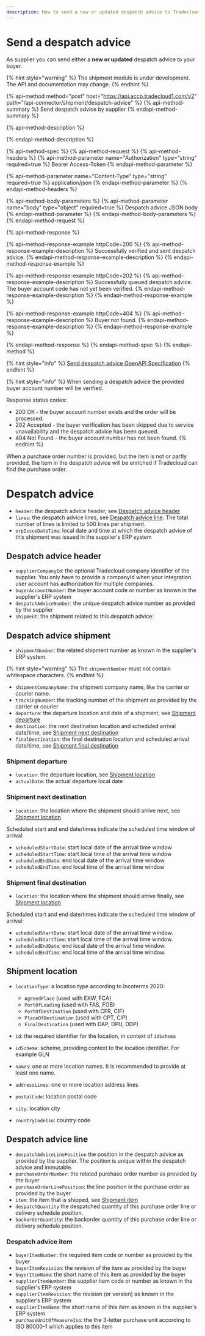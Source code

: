 ```yaml
---
description: How to send a new or updated despatch advice to Tradecloud
---
```


# Send a despatch advice

As supplier you can send either a **new or updated** despatch advice to your buyer.

{% hint style="warning" %}
The shipment module is under development. The API and documentation may change.
{% endhint %}

{% api-method method="post" host="https://api.accp.tradecloud1.com/v2" path="/api-connector/shipment/despatch-advice" %}
{% api-method-summary %}
Send despatch advice by supplier
{% endapi-method-summary %}

{% api-method-description %}

{% endapi-method-description %}

{% api-method-spec %}
{% api-method-request %}
{% api-method-headers %}
{% api-method-parameter name="Authorization" type="string" required=true %}
Bearer Access-Token
{% endapi-method-parameter %}

{% api-method-parameter name="Content-Type" type="string" required=true %}
application/json
{% endapi-method-parameter %}
{% endapi-method-headers %}

{% api-method-body-parameters %}
{% api-method-parameter name="body" type="object" required=true %}
Despatch advice JSON body
{% endapi-method-parameter %}
{% endapi-method-body-parameters %}
{% endapi-method-request %}

{% api-method-response %}

{% api-method-response-example httpCode=200 %}
{% api-method-response-example-description %} 
Successfully verified and sent despatch advice.
{% endapi-method-response-example-description %}
{% endapi-method-response-example %}

{% api-method-response-example httpCode=202 %}
{% api-method-response-example-description %} 
Successfully queued despatch advice. The buyer account code has not yet been verified.
{% endapi-method-response-example-description %}
{% endapi-method-response-example %}

{% api-method-response-example httpCode=404 %}
{% api-method-response-example-description %} 
Buyer not found.
{% endapi-method-response-example-description %}
{% endapi-method-response-example %}

{% endapi-method-response %}
{% endapi-method-spec %}
{% endapi-method %}

{% hint style="info" %}
[Send despatch advice OpenAPI Specification](https://swagger-ui.accp.tradecloud1.com/?url=https://api.accp.tradecloud1.com/v2/api-connector/specs.yaml#/supplier-endpoints/sendDespatchAdviceBySupplierRoute)
{% endhint %}

{% hint style="info" %}
When sending a despatch advice the provided buyer account number will be verified.

Response status codes:
- 200 OK - the buyer account number exists and the order will be processed.
- 202 Accepted - the buyer verification has been skipped due to service unavailability and the despatch advice has been queued.
- 404 Not Found - the buyer account number has not been found. 
{% endhint %}

When a purchase order number is provided, but the item is not or partly provided, the item in the despatch advice will be enriched if Tradecloud can find the purchase order.

# Despatch advice

* `header`: the despatch advice header, see [Despatch advice header](#despatch-advice-header)
* `lines`: the despatch advice lines, see [Despatch advice line](#despatch-advice-line). The total number of lines is limited to 500 lines per shipment.
* `erpIssueDateTime`: local date and time at which the despatch advice of this shipment was issued in the supplier's ERP system

## Despatch advice header

* `supplierCompanyId`: the optional Tradecloud company identifier of the supplier. You only have to provide a companyId when your integration user account has authorization for multiple companies. 
* `buyerAccountNumber`: the buyer account code or number as known in the supplier's ERP system
* `despatchAdviceNumber`: the unique despatch advice number as provided by the supplier
* `shipment`: the shipment related to this despatch advice:

## Despatch advice shipment

* `shipmentNumber`: the related shipment number as known in the supplier's ERP system.

{% hint style="warning" %}
The `shipmentNumber` must not contain whitespace characters.
{% endhint %}

* `shipmentCompanyName`: the shipment company name, like the carrier or courier name.
* `trackingNumber`: the tracking number of the shipment as provided by the carrier or courier
* `departure`: the departure location and date of a shipment, see [Shipment departure ](#shipment-departure)
* `destination`: the next destination location and scheduled arrival date/time, see [Shipment next destination](#shipment-next-destination)
* `finalDestination`: the final destination location and scheduled arrival date/time, see [Shipment final destination](#shipment-final-destination)

### Shipment departure 

* `location`: the departure location, see [Shipment location](#shipment-location)
* `actualDate`: the actual departure local date

### Shipment next destination 

* `location`: the location where the shipment should arrive next, see [Shipment location](#shipment-location)

Scheduled start and end date/times indicate the scheduled time window of arrival:

* `scheduledStartDate`: start local date of the arrival time window
* `scheduledStartTime`: start local time of the arrival time window
* `scheduledEndDate`: end local date of the arrival time window
* `scheduledEndTime`: end local time of the arrival time window

### Shipment final destination

* `location`: the location where the shipment should arrive finally, see [Shipment location](#shipment-location)

Scheduled start and end date/times indicate the scheduled time window of arrival:

* `scheduledStartDate`: start local date of the arrival time window. 
* `scheduledStartTime`: start local time of the arrival time window.
* `scheduledEndDate`: end local date of the arrival time window.
* `scheduledEndTime`: end local time of the arrival time window.

## Shipment location

* `locationType`: a location type according to Incoterms 2020:

  * `AgreedPlace` (used with EXW, FCA)
  * `PortOfLoading` (used with FAS, FOB)
  * `PortOfDestination` (used with CFR, CIF)
  * `PlaceOfDestination` (used with CPT, CIP)
  * `FinalDestination` (used with DAP, DPU, DDP)

* `id`: the required identifier for the location, in context of `idSchema`
* `idScheme`: scheme, providing context to the location identifier. For example GLN
* `names`: one or more location names. It is recommended to provide at least one name.
* `addressLines`: one or more location address lines
* `postalCode`: location postal code
* `city`: location city
* `countryCodeIso`: country code

## Despatch advice line

* `despatchAdviceLinePosition` the position in the despatch advice as provided by the supplier. The position is unique within the despatch advice and immutable.
* `purchaseOrderNumber`: the related purchase order number as provided by the buyer
* `purchaseOrderLinePosition`: the line position in the purchase order as provided by the buyer
* `item`: the item that is shipped, see [Shipment item](#shipment-item)
* `despatchQuantity` the despatched quantity of this purchase order line or delivery schedule position.
* `backorderQuantity`: the backorder quantity of this purchase order line or delivery schedule position.

### Despatch advice item

* `buyerItemNumber`: the required item code or number as provided by the buyer
* `buyerItemRevision`: the revision of the item as provided by the buyer
* `buyerItemName`: the short name of this item as provided by the buyer
* `supplierItemNumber`: the supplier item code or number as known in the supplier's ERP system
* `supplierItemRevision`: the revision (or version) as known in the supplier's ERP system
* `supplierItemName`: the short name of this item as known in the supplier's ERP system
* `purchaseUnitOfMeasureIso`: the the 3-letter purchase unit according to ISO 80000-1 which applies to this item
